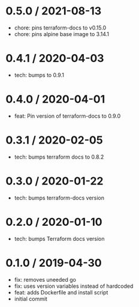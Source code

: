 
0.5.0 / 2021-08-13
==================

  * chore: pins terraform-docs to v0.15.0
  * chore: pins alpine base image to 3.14.1

0.4.1 / 2020-04-03
==================

  * tech: bumps to 0.9.1

0.4.0 / 2020-04-01
==================

  * feat: Pin version of terraform-docs to 0.9.0

0.3.1 / 2020-02-05
==================

  * tech: bumps terraform docs to 0.8.2

0.3.0 / 2020-01-22
==================

  * tech: bumps terraform-docs version

0.2.0 / 2020-01-10
==================

  * tech: bumps Terraform docs version

0.1.0 / 2019-04-30
==================

  * fix: removes uneeded go
  * fix: uses version variables instead of hardcoded
  * feat: adds Dockerfile and install script
  * initial commit
